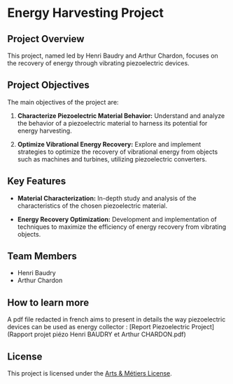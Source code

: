 # Energy Harvesting Project

## Project Overview

This project, named led by Henri Baudry and Arthur Chardon, focuses on the recovery of energy through vibrating piezoelectric devices.

## Project Objectives

The main objectives of the project are:

1. **Characterize Piezoelectric Material Behavior:** Understand and analyze the behavior of a piezoelectric material to harness its potential for energy harvesting.

2. **Optimize Vibrational Energy Recovery:** Explore and implement strategies to optimize the recovery of vibrational energy from objects such as machines and turbines, utilizing piezoelectric converters.

## Key Features

- **Material Characterization:** In-depth study and analysis of the characteristics of the chosen piezoelectric material.

- **Energy Recovery Optimization:** Development and implementation of techniques to maximize the efficiency of energy recovery from vibrating objects.

## Team Members

- Henri Baudry
- Arthur Chardon

## How to learn more
A pdf file redacted in french aims to present in details the way piezoelectric devices can be used as energy collector : [Report Piezoelectric Project](Rapport projet piézo Henri BAUDRY et Arthur CHARDON.pdf)


## License

This project is licensed under the [Arts & Métiers License](Optimisation.py).

